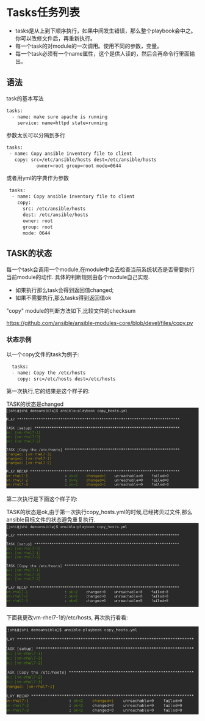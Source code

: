 # Tasks任务列表
 

* tasks是从上到下顺序执行，如果中间发生错误，那么整个playbook会中之。你可以改修文件后，再重新执行。
* 每一个task的对module的一次调用。使用不同的参数，变量。
* 每一个task必须有一个name属性，这个是供人读的，然后会再命令行里面输出。


## 语法


task的基本写法

```
tasks:
  - name: make sure apache is running
    service: name=httpd state=running
```
 
参数太长可以分隔到多行
 
 ```
 tasks:
  - name: Copy ansible inventory file to client
    copy: src=/etc/ansible/hosts dest=/etc/ansible/hosts
            owner=root group=root mode=0644
 ```
或者用yml的字典作为参数

```
 tasks:
  - name: Copy ansible inventory file to client
    copy: 
      src: /etc/ansible/hosts 
      dest: /etc/ansible/hosts
      owner: root
      group: root 
      mode: 0644
```

## TASK的状态


每一个task会调用一个module,在module中会去检查当前系统状态是否需要执行当前module的动作. 具体的判断规则由各个module自己实现.

* 如果执行那么task会得到返回值changed;
* 如果不需要执行,那么tasks得到返回值ok

"copy" module的判断方法如下,比较文件的checksum

https://github.com/ansible/ansible-modules-core/blob/devel/files/copy.py


### 状态示例


以一个copy文件的task为例子:
```
  tasks:
  - name: Copy the /etc/hosts
    copy: src=/etc/hosts dest=/etc/hosts
```

第一次执行,它的结果是这个样子的:

TASK的状态是changed
![](copy_hosts_1st.png)


第二次执行是下面这个样子的:

TASK的状态是ok,由于第一次执行copy_hosts.yml的时候,已经拷贝过文件,那么ansible目标文件的状态避免重复执行.
![](copy_hosts_2nd.png)

下面我更改vm-rhel7-1的/etc/hosts, 再次执行看看:

![](copy_hosts_3rd.png)